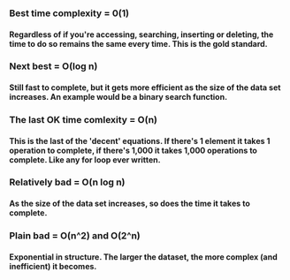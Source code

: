 ### Best time complexity = 0(1)
#### Regardless of if you're accessing, searching, inserting or deleting, the time to do so remains the same every time. This is the gold standard.

### Next best = O(log n)
#### Still fast to complete, but it gets more efficient as the size of the data set increases. An example would be a binary search function.

### The last OK time comlexity = O(n)
#### This is the last of the 'decent' equations. If there's 1 element it takes 1 operation to complete, if there's 1,000 it takes 1,000 operations to complete. Like any for loop ever written.

### Relatively bad = O(n log n)
#### As the size of the data set increases, so does the time it takes to complete.

### Plain bad = O(n^2) and O(2^n)
#### Exponential in structure. The larger the dataset, the more complex (and inefficient) it becomes.
